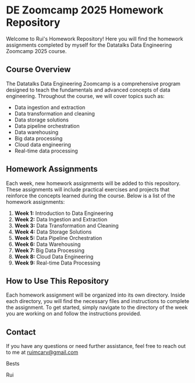 # DE Zoomcamp 2025 Homework Repository

Welcome to Rui's Homework Repository! Here you will find the homework assignments completed by myself for the Datatalks Data Engineering Zoomcamp 2025 course.

## Course Overview

The Datatalks Data Engineering Zoomcamp is a comprehensive program designed to teach the fundamentals and advanced concepts of data engineering. Throughout the course, we will cover topics such as:

- Data ingestion and extraction
- Data transformation and cleaning
- Data storage solutions
- Data pipeline orchestration
- Data warehousing
- Big data processing
- Cloud data engineering
- Real-time data processing

## Homework Assignments

Each week, new homework assignments will be added to this repository. These assignments will include practical exercises and projects that reinforce the concepts learned during the course. Below is a list of the homework assignments:

1. **Week 1:** Introduction to Data Engineering
2. **Week 2:** Data Ingestion and Extraction
3. **Week 3:** Data Transformation and Cleaning
4. **Week 4:** Data Storage Solutions
5. **Week 5:** Data Pipeline Orchestration
6. **Week 6:** Data Warehousing
7. **Week 7:** Big Data Processing
8. **Week 8:** Cloud Data Engineering
9. **Week 9:** Real-time Data Processing

## How to Use This Repository

Each homework assignment will be organized into its own directory. Inside each directory, you will find the necessary files and instructions to complete the assignment. To get started, simply navigate to the directory of the week you are working on and follow the instructions provided.

## Contact

If you have any questions or need further assistance, feel free to reach out to me at ruimcarv@gmail.com

Bests

Rui
